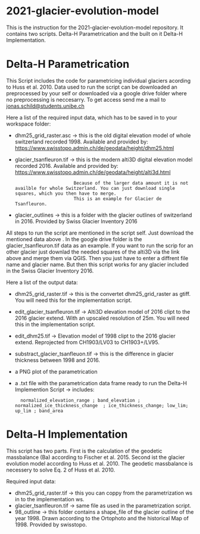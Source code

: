 # 2021-glacier-evolution-model

This is the instruction for the 2021-glacier-evolution-model repository. It contains two scripts. Delta-H Parametrication and the built on it Delta-H Implementation.

# Delta-H Parametrication

This Script includes the code for parametricing individual glaciers acording to Huss et al. 2010.
Data used to run the script can be downloaded an preprocessed by your self or downloaded via a google drive folder where no preprocessing is neccesarry. To get access send me a mail to jonas.schild@students.unibe.ch

Here a list of the required input data, which has to be saved in to your workspace folder:

  - dhm25_grid_raster.asc -> this is the old digital elevation model of whole switzerland recorded 1998. Available and provided by: https://www.swisstopo.admin.ch/de/geodata/height/dhm25.html
  
  - glacier_tsanfleuron.tif -> this is the modern alti3D digital elevation model recorded 2016. Available and provided by: https://www.swisstopo.admin.ch/de/geodata/height/alti3d.html
                              
                              Because of the larger data amount it is not availble for whole Switzerland. You can just download single squares, which you then have to merge.
                              This is an example for Glacier de Tsanfleuron. 
  
  - glacier_outlines -> this is a folder with the glacier outlines of switzerland in 2016. Provided by Swiss Glacier Inventory 2016

 
All steps to run the script are mentioned in the script self. Just download the mentioned data above . In the google drive folder is the glacier_tsanfleuron.tif data as an example. If you want to run the scrip for an other glacier just downlad the needed squares of the alti3D via the link above and merge them via QGIS. Then you just have to enter a diffrent file name and glacier name. But then this script works for any glacier included in the Swiss Glacier Inventory 2016. 
 
 Here a list of the output data:
 
  - dhm25_grid_raster.tif -> this is the convertet dhm25_grid_raster as gtiff. You will need this for the implementation script.
  - edit_glacier_tsanfleuron.tif -> Alti3D elevation model of 2016 clipt to the 2016 glacier extend. With an upscaled resolution of 25m. You will need this in the                                                   implementation script.
  - edit_dhm25.tif -> Elevation model of 1998 clipt to the 2016 glacier extend. Reprojected from CH1903/LV03 to CH1903+/LV95. 
  - substract_glacier_tsanfleuon.tif -> this is the difference in glacier thickness between 1998 and 2016.
  - a PNG plot of the parametrication
  - a .txt file with the parametrication data frame ready to run the Delta-H Implemention Script -> includes: 

          normalized_elevation_range ; band_elevation ; normalized_ice_thickness_change  ; ice_thickness_change; low_lim; up_lim ; band_area                                                                                                                           
                                                         

# Delta-H Implementation

This script has two parts. First is the calculation of the geodetic massbalance (Ba) according to Fischer et al. 2015. Second ist the glacier evolution model according to Huss et al. 2010. The geodetic massbalance is necessery to solve Eq. 2 of Huss et al. 2010.

Required input data: 

- dhm25_grid_raster.tif -> this you can coppy from the parametrization ws in to the implementation ws.
- glacier_tsanfleuron.tif -> same file as used in the parametrization script. 
- 98_outline -> this folder contains a shape_file of the glacier outline of the year 1998. Drawn according to the Ortophoto and the historical Map of 1998. Provided by swisstopo. 
